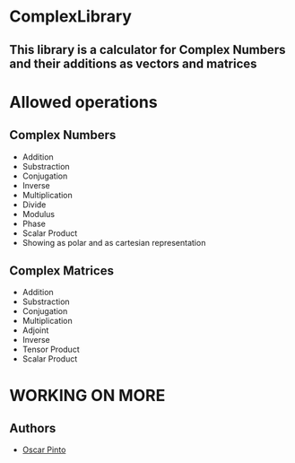# ComplexLibrary

## This library is a calculator for Complex Numbers and their additions as vectors and matrices

# Allowed operations

## Complex Numbers

-  Addition
-  Substraction
-  Conjugation
-  Inverse
-  Multiplication
-  Divide
-  Modulus
-  Phase
-  Scalar Product
-  Showing as polar and as cartesian representation

## Complex Matrices

-  Addition
-  Substraction
-  Conjugation
-  Multiplication
-  Adjoint
-  Inverse
-  Tensor Product
-  Scalar Product

# WORKING ON MORE

## Authors
-  [Oscar Pinto](https://github.com/TheBaphomet666)
